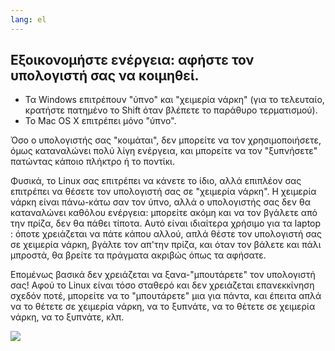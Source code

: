 ```yaml
---
lang: el
---
```





<h2>Εξοικονομήστε ενέργεια: αφήστε τον υπολογιστή σας να κοιμηθεί.</h2>

<ul>
<li>Τα Windows επιτρέπουν "ύπνο" και "χειμερία νάρκη" (για το τελευταίο, 
κρατήστε πατημένο το Shift όταν βλέπετε το παράθυρο τερματισμού).</li>
<li>Το Mac OS X επιτρέπει μόνο "ύπνο".</li>
</ul>

Όσο ο υπολογιστής σας "κοιμάται", δεν μπορείτε να τον χρησιμοποιήσετε,
όμως καταναλώνει πολύ λίγη ενέργεια, και μπορείτε να τον "ξυπνήσετε"
πατώντας κάποιο πλήκτρο ή το ποντίκι.

Φυσικά, το Linux σας επιτρέπει να κάνετε το ίδιο, αλλά επιπλέον σας 
επιτρέπει να θέσετε τον υπολογιστή σας σε "χειμερία νάρκη". Η χειμερία
νάρκη είναι πάνω-κάτω σαν τον ύπνο, αλλά ο υπολογιστής σας δεν θα καταναλώνει
καθόλου ενέργεια: μπορείτε ακόμη και να τον βγάλετε από την πρίζα, δεν
θα πάθει τίποτα. Αυτό είναι ιδιαίτερα χρήσιμο για τα laptop : όποτε 
χρειάζεται να πάτε κάπου αλλού, απλά θέστε τον υπολογιστή σας σε χειμερία
νάρκη, βγάλτε τον απ'την πρίζα, και όταν τον βάλετε και πάλι μπροστά, θα
βρείτε τα πράγματα ακριβώς όπως τα αφήσατε.

Επομένως βασικά δεν χρειάζεται να ξανα-"μπουτάρετε" τον υπολογιστή σας!
Αφού το Linux είναι τόσο σταθερό και δεν χρειάζεται επανεκκίνηση σχεδόν ποτέ,
μπορείτε να το "μπουτάρετε" μια για πάντα, και έπειτα απλά να το θέτετε σε 
χειμερία νάρκη, να το ξυπνάτε, να το θέτετε σε χειμερία νάρκη, να το ξυπνάτε,
κλπ.

<img src="Images/suspend_hibernate_thumb.png" />




